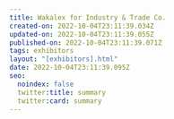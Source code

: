```yaml
---
title: Wakalex for Industry & Trade Co.
created-on: 2022-10-04T23:11:39.034Z
updated-on: 2022-10-04T23:11:39.055Z
published-on: 2022-10-04T23:11:39.071Z
tags: exhibitors
layout: "[exhibitors].html"
date: 2022-10-04T23:11:39.095Z
seo:
  noindex: false
  twitter:title: summary
  twitter:card: summary
---
```

